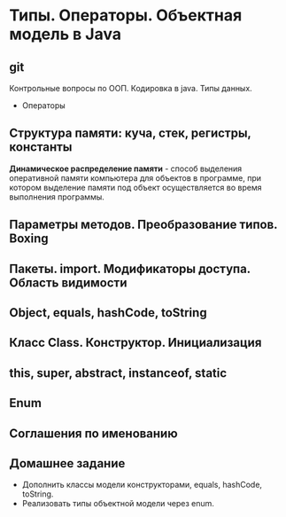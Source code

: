 ﻿Типы. Операторы. Объектная модель в Java
========================================

git
---



Контрольные вопросы по ООП. Кодировка в java. Типы данных.

* Операторы 

Структура памяти: куча, стек, регистры, константы 
-------------------------------------------------

**Динамическое распределение памяти** - способ выделения оперативной памяти компьютера для объектов в программе, 
при котором выделение памяти под объект осуществляется во время выполнения программы.

Параметры методов. Преобразование типов. Boxing
-----------------------------------------------

Пакеты. import. Модификаторы доступа. Область видимости
-------------------------------------------------------

Object, equals, hashCode, toString
----------------------------------

Класс Class. Конструктор. Инициализация
---------------------------------------
 
this, super, abstract, instanceof, static
-----------------------------------------

Enum
----

Соглашения по именованию
------------------------

Домашнее задание
----------------
* Дополнить классы модели конструкторами, equals, hashCode, toString.
* Реализовать типы объектной модели через enum.